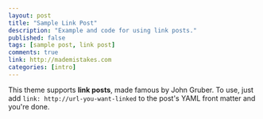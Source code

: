 ```yaml
---
layout: post
title: "Sample Link Post"
description: "Example and code for using link posts."
published: false
tags: [sample post, link post]
comments: true
link: http://mademistakes.com
categories: [intro]
---
```


This theme supports **link posts**, made famous by John Gruber. To use, just add `link: http://url-you-want-linked` to the post's YAML front matter and you're done.
